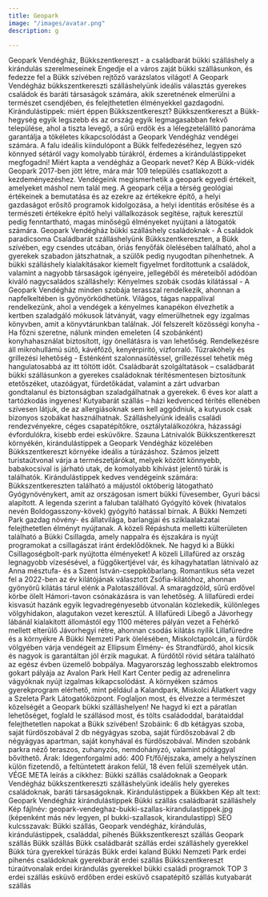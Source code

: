 ```yaml
---
title: Geopark
image: "/images/avatar.png"
description: g

---
```


Geopark Vendégház, Bükkszentkereszt - a családbarát bükki szálláshely a kirándulás szerelmeseinek
Engedje el a város zaját bükki szállásunkon, és fedezze fel a Bükk szívében rejtőző varázslatos világot! A Geopark Vendégház bükkszentkereszti szálláshelyünk ideális választás gyerekes családok és baráti társaságok számára, akik szeretnének elmerülni a természet csendjében, és felejthetetlen élményekkel gazdagodni.
Kirándulástippek: miért éppen Bükkszentkereszt?
Bükkszentkereszt a Bükk-hegység egyik legszebb és az ország egyik legmagasabban fekvő települése, ahol a tiszta levegő, a sűrű erdők és a lélegzetelállító panoráma garantálja a tökéletes kikapcsolódást a Geopark Vendégház vendégei számára. A falu ideális kiindulópont a Bükk felfedezéséhez, legyen szó könnyed sétáról vagy komolyabb túrákról, érdemes a kirándulástippeket megfogadni!
Miért kapta a vendégház a Geopark nevet?
Kép
A Bükk-vidék Geopark 2017-ben jött létre, mára már 109 település csatlakozott a kezdeményezéshez. Vendégeink megismerhetik a geopark egyedi értékeit, amelyeket máshol nem talál meg. A geopark célja a térség geológiai értékeinek a bemutatása és az ezekre az értékekre építő, a helyi gazdaságot erősítő programok kidolgozása, a helyi identitás erősítése és a természeti értékekre építő helyi vállalkozások segítése, rajtuk keresztül pedig fenntartható, magas minőségű élményeket nyújtani a látogatók számára.
Geopark Vendégház bükki szálláshely családoknak - A családok paradicsoma
Családbarát szálláshelyünk Bükkszentkereszten, a Bükk szívében, egy csendes utcában, óriás fenyőfák ölelésében található, ahol a gyerekek szabadon játszhatnak, a szülők pedig nyugodtan pihenhetnek. A bükki szálláshely kialakításakor kiemelt figyelmet fordítottunk a családok, valamint a nagyobb társaságok igényeire, jellegéből és méreteiből adódóan kiváló nagycsaládos szálláshely:
Kényelmes szobák csodás kilátással - A Geopark Vendégház minden szobája terasszal rendelkezik, ahonnan a napfelkeltében is gyönyörködhetünk.
Világos, tágas nappalival rendelkezünk, ahol a vendégek a kényelmes kanapékon élvezhetik a kertben szaladgáló mókusok látványát, vagy elmerülhetnek egy izgalmas könyvben, amit a könyvtárunkban találnak.
Jól felszerelt közösségi konyha - Ha főzni szeretne, nálunk minden emeleten (4 szobánként) konyhahasználat biztosított, így önellátásra is van lehetőség. Rendelkezésre áll mikrohullámú sütő, kávéfőző, kenyérpirító, vízforraló.
Tűzrakóhely és grillezési lehetőség - Esténként szalonnasütéssel, grillezéssel tehetik még hangulatosabbá az itt töltött időt.
Családbarát szolgáltatások – családbarát bükki szállásunkon a gyerekes családoknak térítésmentesen biztosítunk etetőszéket, utazóágyat, fürdetőkádat, valamint a zárt udvarban gondtalanul és biztonságban szaladgálhatnak a gyerekek. 6 éves kor alatt a tartózkodás ingyenes!
Kutyabarát szállás – házi kedvenced térítés ellenében szívesen látjuk, de az allergiásoknak sem kell aggódniuk, a kutyusok csak bizonyos szobákat használhatnak.
Szálláshelyünk ideális családi rendezvényekre, céges csapatépítőkre, osztálytalálkozókra, házassági évfordulókra, kisebb erdei esküvőkre.
Szauna
Látnivalók Bükkszentkereszt környékén, kirándulástippek a Geopark Vendégház közelében
Bükkszentkereszt környéke ideális a túrázáshoz. Számos jelzett turistaútvonal várja a természetjárókat, melyek között könnyebb, babakocsival is járható utak, de komolyabb kihívást jelentő túrák is találhatók. Kirándulástippek kedves vendégeink számára:
Bükkszentkereszten található a májustól októberig látogatható Gyógynövénykert, amit az országosan ismert bükki füvesember, Gyuri bácsi alapított. A legenda szerint a faluban található Gyógyító kövek (hivatalos nevén Boldogasszony-kövek) gyógyító hatással bírnak.
A Bükki Nemzeti Park gazdag növény- és állatvilága, barlangjai és sziklaalakzatai felejthetetlen élményt nyújtanak. A közeli Répáshuta melletti külterületen található a Bükki Csillagda, amely nappalra és éjszakára is nyújt programokat a csillagászat iránt érdeklődőknek. Ne hagyd ki a Bükki Csillagoségbolt-park nyújtotta élményeket!
A közeli Lillafüred az ország legnagyobb vízesésével, a függőkertjével vár, és kihagyhatatlan látnivaló az Anna mésztufa- és a Szent István-cseppkőbarlang. Romantikus séta vezet fel a 2022-ben az év kilátójának választott Zsófia-kilátóhoz, ahonnan gyönyörű kilátás tárul elénk a Palotaszállóval. A smaragdzöld, sűrű erdővel körbe ölelt Hámori-tavon csónakázásra is van lehetőség. A lillafüredi erdei kisvasút hazánk egyik legvadregényesebb útvonalán közlekedik, különleges völgyhidakon, alagutakon vezet keresztül. A lillafüredi Libegő a Jávorhegy lábánál kialakított állomástól egy 1100  méteres pályán vezet a Fehérkő mellett elterülő Jávorhegyi rétre, ahonnan csodás kilátás nyílik Lillafüredre és a környékre
A Bükki Nemzeti Park ölelésében, Miskolctapolcán, a fürdők völgyében várja vendégeit az Ellipsum Élmény- és Strandfürdő, ahol kicsik és nagyok is garantáltan jól érzik magukat. A fürdőtől rövid sétára található az egész évben üzemelő bobpálya. Magyarország leghosszabb elektromos gokart pályája az Avalon Park Hell Kart Center pedig az adrenelinra vágyóknak nyújt izgalmas kikapcsolódást.
A környéken számos gyerekprogram elérhető, mint például a Kalandpark, Miskolci Állatkert vagy a Szeleta Park Látogatóközpont.
Foglaljon most, és élvezze a természet közelségét a Geopark bükki szálláshelyen!
Ne hagyd ki ezt a páratlan lehetőséget, foglald le szállásod most, és tölts családoddal, barátaiddal felejthetetlen napokat a Bükk szívében!
Szobáink:
6 db kétágyas szoba, saját fürdőszobával
2 db négyágyas szoba, saját fürdőszobával
2 db négyágyas apartman, saját konyhával és fürdőszobával.
Minden szobánk parkra néző teraszos, zuhanyzós, nemdohányzó, valamint pótággyal bővíthető.
Árak:
Idegenforgalmi adó: 400 Ft/fő/éjszaka, amely a helyszínen külön fizetendő, a feltüntetett árakon felül, 18 éven felüli személyek után.
VÉGE
META leírás a cikkhez: Bükki szállás családoknak a Geopark Vendégház bükkszentkereszti szálláshelyünk ideális hely gyerekes családoknak, baráti társaságoknak. Kirándulástippek a Bükkben 
Kép alt text: Geopark Vendégház kirándulástippek Bükki szállás családbarát szálláshely
Kép fájlnév: geopark-vendeghaz-bukki-szallas-kirandulastippek.jpg (képenként más név legyen, pl bukki-szallasok, kirandulastipp)
SEO kulcsszavak: Bükki szállás, Geopark vendégház, kirándulás, kirándulástippek, családdal, pihenés
Bükkszentkereszt szállás
Geopark szállás
Bükk szállás
Bükk családbarát szállás
erdei szálláshely gyerekkel
Bükk túra gyerekkel
túrázás Bükk
erdei kaland
Bükki Nemzeti Park
erdei pihenés családoknak
gyerekbarát erdei szállás
Bükkszentkereszt túraútvonalak
erdei kirándulás gyerekkel
bükki családi programok
TOP 3 erdei szállás
esküvő erdőben
erdei esküvő
csapatépítő szállás
kutyabarát szállás

